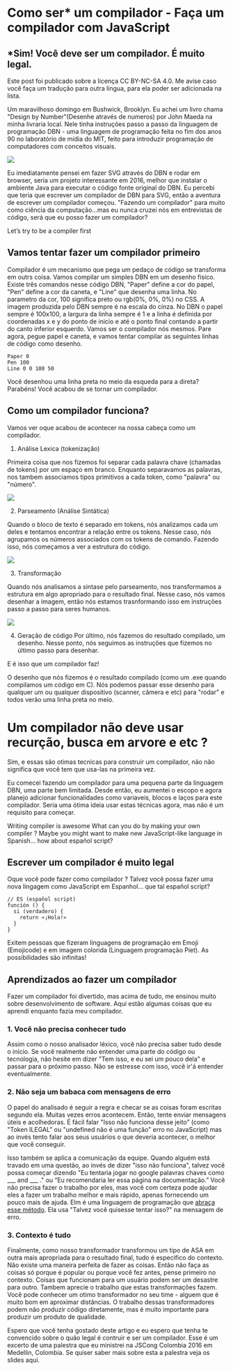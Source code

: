 # Como ser* um compilador - Faça um compilador com JavaScript

## *Sim! Você deve ser um compilador. É muito legal.

Este post foi publicado sobre a licença CC BY-NC-SA 4.0.
Me avise caso você faça um tradução para outra lingua, para ela poder ser adicionada na lista.

Um maravilhoso domingo em Bushwick, Brooklyn. Eu achei um livro chama "Design by Number"(Desenhe através de numeros) por John Maeda na minha livraria local. Nele tinha instruções passo a passo da linguagem de programação DBN - uma linguagem de programação feita no fim dos anos 90 no laboratório de mídia do MIT, feito para introduzir programação de computadores com conceitos visuais.

![](http://i.imgur.com/ur3ls5B.png)

Eu imediatamente pensei em fazer SVG através do DBN e rodar em browser, seria um projeto interessante em 2016, melhor que instalar o ambiente Java para executar o código fonte original do DBN.
Eu percebi que teria que escrever um compilador de DBN para SVG, então a aventura de escrever um compilador começou. "Fazendo um compilador" para muito como ciência da computação...mas eu nunca cruzei nós em entrevistas de código, será que eu posso fazer um compilador?

Let’s try to be a compiler first
## Vamos tentar fazer um compilador primeiro

Compilador é um mecanismo que pega um pedaço de código se transforma em outrs coisa. Vamos compilar um  simples DBN em um desenho fisíco.
Existe três comandos nesse código DBN, "Paper" define a cor do papel, "Pen" define a cor da caneta, e "Line" que desenha uma linha. No parametro da cor, 100 significa preto ou rgb(0%, 0%, 0%) no CSS. A imagem produzida pelo DBN sempre é na escala do cinza. No DBN o papel sempre é 100x100, a largura da linha sempre é 1 e a linha é definida por coordenadas x e y do ponto de inicio e até o ponto final contando a partir do canto inferior esquerdo.
Vamos ser o compilador nós mesmos. Pare agora, pegue papel e caneta, e vamos tentar compilar as seguintes linhas de código como desenho.

```
Paper 0
Pen 100
Line 0 0 100 50
```

Você desenhou uma linha preta no meio da esqueda para a direta? Parabéns! Você acabou de se tornar um compilador.

## Como um compilador funciona?

Vamos ver oque acabou de acontecer na nossa cabeça como um compilador.

1. Análise Lexica (tokenização)

Primeira coisa que nos fizemos foi separar cada palavra chave (chamadas de tokens) por um espaço em branco. Enquanto separavamos as palavras, nos tambem associamos tipos primitivos a cada token, como "palavra" ou "número".

![](http://i.imgur.com/Od8BBR6.png)

2. Parseamento (Análise Sintática)

Quando o bloco de texto é separado em tokens, nós analizamos cada um deles e tentamos encontrar a relação entre os tokens.
Nesse caso, nós agrupamos os números associados com os tokens de comando. Fazendo isso, nós começamos a ver a estrutura do código.

![](http://i.imgur.com/vqrhG77.png)

3. Transformação

Quando nós analisamos a sintase pelo parseamento, nos transformamos a estrutura em algo apropriado para o resultado final. Nesse caso, nós vamos desenhar a imagem, então nós estamos trasnformando isso em instruções passo a passo para seres humanos.


![](http://i.imgur.com/gMKP9rL.png)

4. Geração de código
Por último, nós fazemos do resultado compilado, um desenho. Nesse ponto, nós seguimos as instruções que fizemos no último passo para desenhar.

E é isso que um compilador faz!

O desenho que nós fizemos é o resultado compilado (como um .exe quando compilamos um código em C). Nós podemos passar esse desenho para qualquer um ou qualquer dispositivo (scanner, câmera e etc) para "rodar" e todos verão uma linha preta no meio.


# Um compilador não deve usar recurção, busca em arvore e etc ?

Sim, e essas são otimas tecnicas para construir um compilador, não não significa que você tem que usa-las na primeira vez.

Eu comecei fazendo um compilador para uma pequena parte da linguagem DBN, uma parte bem limitada. Desde então, eu aumentei o escopo e agora planejo adicionar funcionalidades como variaveis, blocos e laços para este compilador. Seria uma ótima ideia usar estas técnicas agora, mas não é um requisito para começar.


Writing compiler is awesome
What can you do by making your own compiler ? Maybe you might want to make new JavaScript-like language in Spanish… how about español script?

## Escrever um compilador é muito legal

Oque você pode fazer como compilador ? Talvez você possa fazer uma nova lingagem como JavaScript em Espanhol... que tal español script?

```
// ES (español script)
función () {
  si (verdadero) {
    return «¡Hola!»
  }
}
```

Exitem pessoas que fizeram linguagens de programação em Emoji (Emojicode) e em imagem colorida (Linguagem programação Piet). As possibilidades são infinitas!

## Aprendizados ao fazer um compilador

Fazer um compilador foi divertido, mas acima de tudo, me ensinou muito sobre desenvolvimento de software. Aqui estão algumas coisas que eu aprendi enquanto fazia meu compilador.

### 1. Você não precisa conhecer tudo
Assim como o nosso analisador léxico, você não precisa saber tudo desde o início. Se você realmente não entender uma parte do código ou tecnologia, não hesite em dizer "Tem isso, e eu sei um pouco dela" e passar para o próximo passo. Não se estresse com isso, você ir'á entender eventualmente.

### 2. Não seja um babaca com mensagens de erro
O papel do analisado é seguir a regra e checar se as coisas foram escritas segundo ela. Muitas vezes erros acontecem. Então, tente enviar mensagens úteis e acolhedoras. É fácil falar "Isso não funciona desse jeito” (como "Token ILEGAL" ou "undefined não é uma função" erro no JavaScript) mas ao invés tento falar aos seus usuários o que deveria acontecer, o melhor que você conseguir.

Isso também se aplica a comunicação da equipe. Quando alguém está travado em uma questão, ao invés de dizer "isso não funciona", talvez você possa começar dizendo "Eu tentaria jogar no google palavras chaves como ___ and ___ ." ou “Eu recomendaria ler essa página na documentação.” Você não precisa fazer o trabalho por eles, mas você com certeza pode ajudar eles a fazer um trabalho melhor e mais rápido, apenas fornecendo um pouco mais de ajuda. Elm é uma linguagem de programação que [abraça esse método](http://http://elm-lang.org/blog/compiler-errors-for-humans). Ela usa "Talvez você quisesse tentar isso?" na mensagem de erro.

### 3. Contexto é tudo

Finalmente, como nosso transformador transformou um tipo de ASA em outra mais apropriada para o resultado final, tudo é especifico do contexto.
Não existe uma maneira perfeita de fazer as coisas. Então não faça as coisas só porque é popular ou porque você fez antes, pense primeiro no contexto. Coisas que funcionam para um usuário podem ser um desastre para outro.
Tambem aprecie o trabalho que estas transformações fazem. Você pode conhecer um otimo transformador no seu time - alguem que é muito bom em aproximar distâncias.
O trabalho dessas transformadores podem não produzir código diretamente, mas é muito importante para produzir um produto de qualidade.

Espero que você tenha gostado deste artigo e eu espero que tenha te convencido sobre o quão legal é contruir e ser um compilador.
Esse é um excerto de uma palestra que eu ministrei na JSCong Colombia 2016 em Medellin, Colombia. Se quiser saber mais sobre esta a palestra veja os slides aqui.
